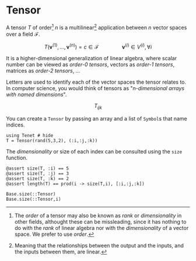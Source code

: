 # Tensor

A tensor $T$ of order[^1] $n$ is a multilinear[^2] application between $n$ vector spaces over a field $\mathcal{F}$.

[^1]: The _order_ of a tensor may also be known as _rank_ or _dimensionality_ in other fields, althought these can be missleading, since it has nothing to do with the _rank_ of linear algebra nor with the _dimensionality_ of a vector space. We prefer to use _order_.
[^2]: Meaning that the relationships between the output and the inputs, and the inputs between them, are linear.

```math
T(\mathbf{v}^{(1)}, \dots, \mathbf{v}^{(n)}) = c \in \mathcal{F} \qquad\qquad \mathbf{v}^{(i)} \in V^{(i)}, \forall i
```

It is a higher-dimensional generalization of linear algebra, where scalar number can be viewed as _order-0 tensors_, vectors as _order-1 tensors_, matrices as _order-2 tensors_, ...

Letters are used to identify each of the vector spaces the tensor relates to. In computer science, you would think of tensors as "_n-dimensional arrays with named dimensions_".

```math
T_{ijk}
```

You can create a `Tensor` by passing an array and a list of `Symbol`s that name indices.

```@example tensor
using Tenet # hide
T = Tensor(rand(5,3,2), (:i,:j,:k))
```

The _dimensionality_ or size of each index can be consulted using the `size` function.

```@example tensor
@assert size(T, :i) == 5
@assert size(T, :j) == 3
@assert size(T, :k) == 2
@assert length(T) == prod(i -> size(T,i), [:i,:j,:k])
```

```@docs
Base.size(::Tensor)
Base.size(::Tensor,i)
```
